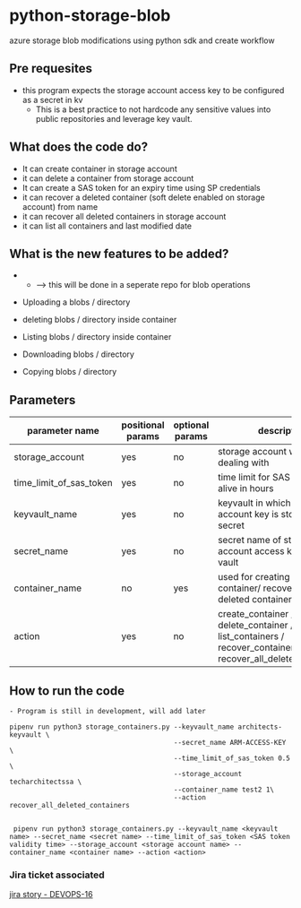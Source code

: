 # python-storage-blob

azure storage blob modifications using python sdk and create workflow

## Pre requesites

 * this program expects the storage account access key to be configured as a secret in kv
    - This is a best practice to not hardcode any sensitive values into public repositories and
      leverage key vault.

## What does the code do?

* It can create container in storage account
* it can delete a container from storage account
* It can create a SAS token for an expiry time using SP credentials
* it can recover a deleted container (soft delete enabled on storage account) from name
* it can recover all deleted containers in storage account
* it can list all containers and last modified date


## What is the new features to be added? 

* * --> this will be done in a seperate repo for blob operations 

* Uploading a blobs / directory
* deleting blobs / directory inside container
* Listing blobs / directory inside container 
* Downloading blobs / directory
* Copying blobs / directory

## Parameters

| parameter name| positional params| optional params | description                                                                                                |
|---------------|------------------|-----------------|------------------------------------------------------------------------------------------------------------|
|storage_account| yes              | no              | storage account we are dealing with                                                                        |
|time_limit_of_sas_token| yes      | no              | time limit for SAS token to be alive in hours                                                              |
|keyvault_name |       yes         | no              | keyvault in which storage account key is stored as a secret                                                |
|secret_name   | yes               | no              | secret name of storage account access key in key vault                                                     |
|container_name| no                | yes             | used for creating / deleting a container/ recovering a deleted container                                   |
 |action        |  yes             | no              | create_container / delete_container / list_containers / recover_container / recover_all_deleted_containers |


## How to run the code

    - Program is still in development, will add later

   ```
   pipenv run python3 storage_containers.py --keyvault_name architects-keyvault \
                                            --secret_name ARM-ACCESS-KEY \
                                            --time_limit_of_sas_token 0.5 \
                                            --storage_account techarchitectssa \
                                            --container_name test2 1\
                                            --action recover_all_deleted_containers 
                                                                  
   ```

   ```
    pipenv run python3 storage_containers.py --keyvault_name <keyvault name> --secret_name <secret name> --time_limit_of_sas_token <SAS token validity time> --storage_account <storage account name> --container_name <container name> --action <action> 
   ```


### Jira ticket associated

[jira story - DEVOPS-16](https://devwithkrishna.atlassian.net/jira/software/projects/DEVOPS/boards/1?selectedIssue=DEVOPS-16)
